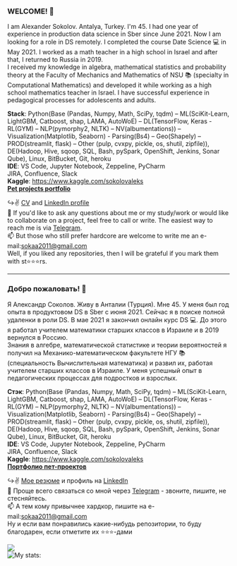 ### WELCOME! 👋

I am Alexander Sokolov. Antalya, Turkey. I'm 45. I had one year of experience in production data science in Sber since June 2021. Now I am looking for a role in DS remotely. I completed the course Date Science 💻 in May 2021. I worked as a math teacher in a high school in Israel and after that, I returned to Russia in 2019.  
I received my knowledge in algebra, mathematical statistics and probability theory at the Faculty of Mechanics and Mathematics of NSU 📚 (specialty in Computational Mathematics) and developed it while working as a high school mathematics teacher in Israel. I have successful experience in pedagogical processes for adolescents and adults.  

**Stack**:  Python(Base (Pandas, Numpy, Math, SciPy, tqdm) – ML(SciKit-Learn, LightGBM, Catboost, shap, LAMA, AutoWoE) – DL(TensorFlow, Keras - RL(GYM) – NLP(pymorphy2, NLTK) – NV(albumentations)) – Visualization(Matplotlib, Seaborn) - Parsing(Bs4) – Geo(Shapely) – PROD(streamlit, flask) – Other (pulp, cvxpy, pickle, os, shutil, zipfile)), DE(Hadoop, Hive, sqoop, SQL, Bash, pySpark, OpenShift, Jenkins, Sonar Qube), Linux,  BitBucket, Git, heroku  
**IDE**: VS Code, Jupyter Notebook, Zeppeline, PyCharm  
JIRA, Confluence, Slack  
**Kaggle**: https://www.kaggle.com/sokolovaleks  
[**Pet projects portfolio**](https://github.com/alex-sokolov2011/skillfactory_rds)  

↪️✌️ [CV](https://github.com/alex-sokolov2011/diplomas_and_certificates/blob/main/CV_DataScientist_Sokolov_2022_Eng.pdf) and [LinkedIn profile](https://www.linkedin.com/in/sokaa2011/)  
📩  If you'd like to ask any questions about me or my study/work or would like to collaborate on a project, feel free to call or write. The easiest way to reach me is via [Telegram](https://t.me/aleks_2011).  
📫 But those who still prefer hardcore are welcome to write me an e-mail:[sokaa2011@gmail.com](mailto:sokaa2011@gmail.com)  
Well, if you liked any repositories, then I will be grateful if you mark them with st⭐️⭐️⭐️rs.

---
### Добро пожаловать! 👋

Я Александр Соколов. Живу в Анталии (Турция). Мне 45. У меня был год опыта в продуктовом DS в Sber с июня 2021. Сейчас я в поиске полной удаленки в роли DS. В мае 2021 я закончил онлайн курс DS 💻. До этого я работал учителем математики старших классов в Израиле и в 2019 вернулся в Россию.  
Знания в алгебре, математической статистике и теории вероятностей я получил на Механико-математическом факультете НГУ 📚 (специальность Вычислительная математика) и развил их, работая учителем старших классов в Израиле. У меня успешный опыт в педагогических процессах для подростков и взрослых.  

**Стэк**:  Python(Base (Pandas, Numpy, Math, SciPy, tqdm) – ML(SciKit-Learn, LightGBM, Catboost, shap, LAMA, AutoWoE) – DL(TensorFlow, Keras - RL(GYM) – NLP(pymorphy2, NLTK) – NV(albumentations)) – Visualization(Matplotlib, Seaborn) - Parsing(Bs4) – Geo(Shapely) – PROD(streamlit, flask) – Other (pulp, cvxpy, pickle, os, shutil, zipfile)), DE(Hadoop, Hive, sqoop, SQL, Bash, pySpark, OpenShift, Jenkins, Sonar Qube), Linux,  BitBucket, Git, heroku  
**IDE**: VS Code, Jupyter Notebook, Zeppeline, PyCharm  
JIRA, Confluence, Slack  
**Kaggle**: https://www.kaggle.com/sokolovaleks  
[**Портфолио пет-проектов**](https://github.com/alex-sokolov2011/skillfactory_rds)

↪️✌️ [Мое резюме](https://github.com/alex-sokolov2011/diplomas_and_certificates/blob/main/CV_DataScientist_Sokolov_2022.pdf) и профиль на [LinkedIn](https://www.linkedin.com/in/sokaa2011/)  
📩 Проще всего связаться со мной через [Telegram](https://t.me/aleks_2011) - звоните, пишите, не стесняйтесь.  
📫 А тем кому привычнее хардкор, пишите на e-mail:[sokaa2011@gmail.com](mailto:sokaa2011@gmail.com)  
Ну и если вам понравились какие-нибудь репозитории, то буду благодарен, если отметите их ⭐️⭐️⭐️-дами  

![](https://komarev.com/ghpvc/?username=alex-sokolov2011&color=blue)  
![My stats:](https://github-readme-stats.vercel.app/api?username=alex-sokolov2011&hide=contribs,prs&hide_title=True&hide_border=True&card_width=100&text_color="529cf0")